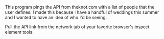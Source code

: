
This program pings the API from theknot.com with a list of people that the user defines. 
I made this because I have a handful of weddings this summer and I wanted to have an idea of who I'd be seeing.

Pull the API link from the network tab of your favorite browser's inspect element tools.
